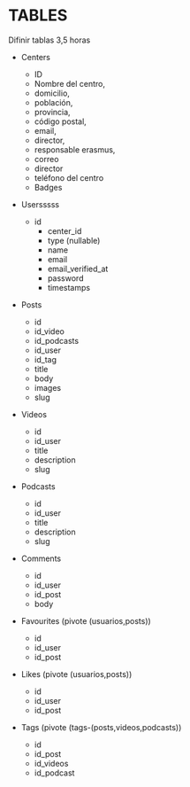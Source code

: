 # TABLES
Difinir tablas 3,5 horas
* Centers
    * ID 
    * Nombre del centro, 
    * domicilio, 
    * población, 
    * provincia,
    * código postal, 
    * email, 
    * director, 
    * responsable erasmus, 
    * correo 
    * director 
    * teléfono del centro
    * Badges

* Usersssss
  * id
    * center_id
    * type (nullable)
    * name
    * email
    * email_verified_at
    * password
    * timestamps

* Posts
   * id
   * id_video
   * id_podcasts
   * id_user
   * id_tag
   * title
   * body
   * images
   * slug


* Videos
    * id
    * id_user
    * title
    * description
    * slug

* Podcasts
    * id
    * id_user
    * title
    * description
    * slug

* Comments
    * id
    * id_user
    * id_post
    * body

* Favourites (pivote (usuarios,posts))
    * id
    * id_user
    * id_post

* Likes (pivote (usuarios,posts))
    * id
    * id_user
    * id_post

* Tags (pivote (tags-(posts,videos,podcasts))
    * id
    * id_post
    * id_videos
    * id_podcast
    

    



































